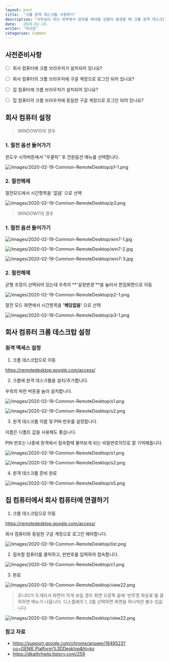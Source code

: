 ```yaml
---
layout: post
title:  "크롬 원격 데스크톱 사용하기"
description: "사무실이 아닌 외부에서 업무를 해야할 상황이 발생할 때 크롬 원격 데스크톱을 이용하여 원격지에서 연결할 수 있습니다."
date:   2020.02.19.
writer: "하선호"
categories: Common
---
```


<!-- ## 준비사항

1. 회사 컴퓨터와 원격 사용 PC 모두 크롬 브라우저가 설치되어 있어야 합니다.
2. 원격 대상 / 원격 사용 PC 모두 동일한 구글 계정으로 로그인을 해야합니다.
2. 절전모드시 네트워크가 해제되어 원격이 종료되므로 원격대상 PC는 절전모드 해제하는 것이 좋습니다. -->

## 사전준비사항

- [ ] 회사 컴퓨터에 크롬 브라우저가 설치되어 있나요?
- [ ] 회사 컴퓨터의 크롬 브라우저에 구글 계정으로 로그인 되어 있나요?
- [ ] 집 컴퓨터에 크롬 브라우저가 설치되어 있나요?
- [ ] 집 컴퓨터의 크롬 브라우저에 동일한 구글 계정으로 로그인 되어 있나요?


## 회사 컴퓨터 설정

> WINDOW10의 경우

### 1. 절전 옵션 들어가기

윈도우 시작버튼에서 "우클릭" 후 전원옵션 메뉴를 선택합니다.
  
![/images/2020-02-19-Common-RemoteDesktop/p1-1.png](/images/2020-02-19-Common-RemoteDesktop/p1-1.png)   


### 2. 절전해제

절전모드에서 시간항목을 '없음' 으로 선택
   
![/images/2020-02-19-Common-RemoteDesktop/p3.png](/images/2020-02-19-Common-RemoteDesktop/p3.png)
   

> WINDOW7의 경우

### 1. 절전 옵션 들어가기


![/images/2020-02-19-Common-RemoteDesktop/win7-1.jpg](/images/2020-02-19-Common-RemoteDesktop/win7-1.jpg)


![/images/2020-02-19-Common-RemoteDesktop/win7-2.jpg](/images/2020-02-19-Common-RemoteDesktop/win7-2.jpg)


![/images/2020-02-19-Common-RemoteDesktop/win7-3.jpg](/images/2020-02-19-Common-RemoteDesktop/win7-3.jpg)


### 2. 절전해제

균형 조정이 선택되어 있는데 우측의 **'설정변경'**을 눌러서 편집화면으로 이동

![/images/2020-02-19-Common-RemoteDesktop/p2-1.png](/images/2020-02-19-Common-RemoteDesktop/p2-1.png)

절전 모드 화면에서 시간항목을 **'해당없음'** 으로 선택

![/images/2020-02-19-Common-RemoteDesktop/p3-1.png](/images/2020-02-19-Common-RemoteDesktop/p3-1.png)



## 회사 컴퓨터 크롬 데스크탑 설정

### 원격 액세스 설정

1. 크롬 데스크탑으로 이동

https://remotedesktop.google.com/access/

2. 크롬에 원격 데스크톱을 설치/추가합니다.

우측의 파란 버튼을 눌러 설치합니다.

![/images/2020-02-19-Common-RemoteDesktop/s1.png](/images/2020-02-19-Common-RemoteDesktop/s1.png)

![/images/2020-02-19-Common-RemoteDesktop/s2.png](/images/2020-02-19-Common-RemoteDesktop/s2.png)

3. 원격 데스크톱 이름 및 PIN 번호를 설정합니다.

이름은 디폴트 값을 사용해도 좋습니다.

PIN 번호는 나중에 원격에서 접속할때 물어보게 되는 비밀번호이므로 잘 기억해둡니다.

![/images/2020-02-19-Common-RemoteDesktop/s1.png](/images/2020-02-19-Common-RemoteDesktop/s3.png)

![/images/2020-02-19-Common-RemoteDesktop/s2.png](/images/2020-02-19-Common-RemoteDesktop/s4.png)
  
4. 원격 데스크톱 준비 완료

![/images/2020-02-19-Common-RemoteDesktop/s5.png](/images/2020-02-19-Common-RemoteDesktop/s5.png) 


## 집 컴퓨터에서 회사 컴퓨터에 연결하기


1. 크롬 데스크탑으로 이동

https://remotedesktop.google.com/access/

회사 컴퓨터와 동일한 구글 계정으로 로그인 해야합니다.

![/images/2020-02-19-Common-RemoteDesktop/list.png](/images/2020-02-19-Common-RemoteDesktop/view1.png) 


2. 접속할 컴퓨터를 클릭하고, 핀번호를 입력하여 접속합니다.
  
![/images/2020-02-19-Common-RemoteDesktop/c1.png](/images/2020-02-19-Common-RemoteDesktop/c1.png) 

3. 완료

![/images/2020-02-19-Common-RemoteDesktop/view22.png](/images/2020-02-19-Common-RemoteDesktop/view22.png) 



> 모니터가 두개라서 화면이 작게 보일 경우 화면 오른쪽 끝에 '반투명 화살표'를 클릭하면 메뉴가 나옵니다.
> 디스플레이 1, 2를 선택하면 화면을 하나씩만 볼수 있습니다.

![/images/2020-02-19-Common-RemoteDesktop/view22.png](/images/2020-02-19-Common-RemoteDesktop/view2.png) 


### 참고 자료

- https://support.google.com/chrome/answer/1649523?co=GENIE.Platform%3DDesktop&hl=ko
- https://dkathrhwlq.tistory.com/259